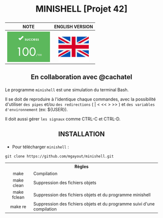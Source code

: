 # <p align="center">MINISHELL [Projet 42]</p>

<div align="center">
	<table>
		<tr><th>NOTE</th>
		<th>ENGLISH VERSION</th></tr>
		<tr><th><img src="https://github.com/mgayout/mgayout/blob/main/img/note/100.png" height="100"></th>
		<th><a href= "https://github.com/mgayout/minishell/blob/master/eng/README.md"><img src="https://github.com/mgayout/mgayout/blob/main/img/english.png" height="100"></a></th></tr>
	</table>
</div>

## <p align="center">En collaboration avec @cachatel</p>

Le programme `minishell` est une simulation du terminal Bash.

Il se doit de reproduire à l'identique chaque commandes, avec la possibilité d'utiliser `des pipes` et/ou `des redirections` ( | < << > >> ) et `des variables d'environnement` (ex: ${USER}).

Il doit aussi gérer `les signaux` comme CTRL-C et CTRL-D.

## <p> </p>

## <p align="center">INSTALLATION</p>

* Pour télécharger `minishell` :

```shell
git clone https://github.com/mgayout/minishell.git
```
<div align="center">
	<table>
		<tr><th colspan="2" align="center">Règles</th></tr>
		<tr><td align="center">make</td>
		<td>Compilation</td></tr>
		<tr><td align="center">make clean</td>
		<td>Suppression des fichiers objets</td></tr>
		<tr><td align="center">make fclean</td>
		<td>Suppression des fichiers objets et du programme minishell</td></tr>
		<tr><td align="center">make re</td>
		<td>Suppression des fichiers objets et du programme suivi d'une compilation</td></tr>
	</table>
</div>